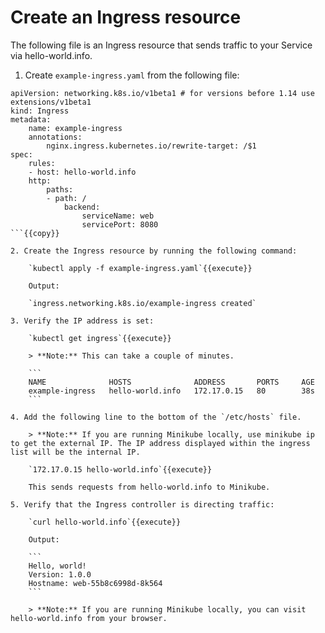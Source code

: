 # Create an Ingress resource
The following file is an Ingress resource that sends traffic to your Service via hello-world.info.

1. Create `example-ingress.yaml` from the following file:

```
apiVersion: networking.k8s.io/v1beta1 # for versions before 1.14 use extensions/v1beta1
kind: Ingress
metadata:
    name: example-ingress
    annotations:
        nginx.ingress.kubernetes.io/rewrite-target: /$1
spec:
    rules:
    - host: hello-world.info
    http:
        paths:
        - path: /
            backend:
                serviceName: web
                servicePort: 8080
```{{copy}}

2. Create the Ingress resource by running the following command:
    
    `kubectl apply -f example-ingress.yaml`{{execute}}

    Output:

    `ingress.networking.k8s.io/example-ingress created`

3. Verify the IP address is set:
    
    `kubectl get ingress`{{execute}}

    > **Note:** This can take a couple of minutes.

    ```
    NAME              HOSTS              ADDRESS       PORTS     AGE
    example-ingress   hello-world.info   172.17.0.15   80        38s
    ```

4. Add the following line to the bottom of the `/etc/hosts` file.

    > **Note:** If you are running Minikube locally, use minikube ip to get the external IP. The IP address displayed within the ingress list will be the internal IP.

    `172.17.0.15 hello-world.info`{{execute}}

    This sends requests from hello-world.info to Minikube.

5. Verify that the Ingress controller is directing traffic:

    `curl hello-world.info`{{execute}}

    Output:

    ```
    Hello, world!
    Version: 1.0.0
    Hostname: web-55b8c6998d-8k564
    ```

    > **Note:** If you are running Minikube locally, you can visit hello-world.info from your browser.